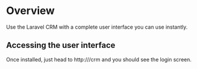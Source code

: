 # Overview

Use the Laravel CRM with a complete user interface you can use instantly.

## Accessing the user interface

Once installed, just head to http://<yoursite>/crm and you should see the login screen.

